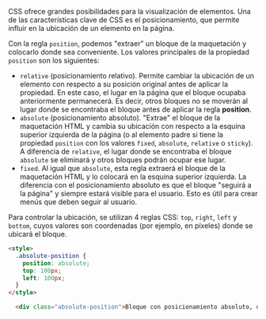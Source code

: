 CSS ofrece grandes posibilidades para la visualización de elementos. Una de las características clave de CSS es el posicionamiento, que permite influir en la ubicación de un elemento en la página.

Con la regla `position`, podemos "extraer" un bloque de la maquetación y colocarlo donde sea conveniente. Los valores principales de la propiedad `position` son los siguientes:

* `relative` (posicionamiento relativo). Permite cambiar la ubicación de un elemento con respecto a su posición original antes de aplicar la propiedad. En este caso, el lugar en la página que el bloque ocupaba anteriormente permanecerá. Es decir, otros bloques no se moverán al lugar donde se encontraba el bloque antes de aplicar la regla **position**.
* `absolute` (posicionamiento absoluto). "Extrae" el bloque de la maquetación HTML y cambia su ubicación con respecto a la esquina superior izquierda de la página (o al elemento padre si tiene la propiedad `position` con los valores `fixed`, `absolute`, `relative` o `sticky`). A diferencia de `relative`, el lugar donde se encontraba el bloque `absolute` se eliminará y otros bloques podrán ocupar ese lugar.
* `fixed`. Al igual que `absolute`, esta regla extraerá el bloque de la maquetación HTML y lo colocará en la esquina superior izquierda. La diferencia con el posicionamiento absoluto es que el bloque "seguirá a la página" y siempre estará visible para el usuario. Esto es útil para crear menús que deben seguir al usuario.

Para controlar la ubicación, se utilizan 4 reglas CSS: `top`, `right`, `left` y `bottom`, cuyos valores son coordenadas (por ejemplo, en píxeles) donde se ubicará el bloque.

```html
<style>
  .absolute-position {
    position: absolute;
    top: 100px;
    left: 100px;
  }
</style>

  <div class="absolute-position">Bloque con posicionamiento absoluto, que se ubicará a 100 píxeles desde la parte superior y a 100 píxeles desde el borde izquierdo de la página</div>
```
